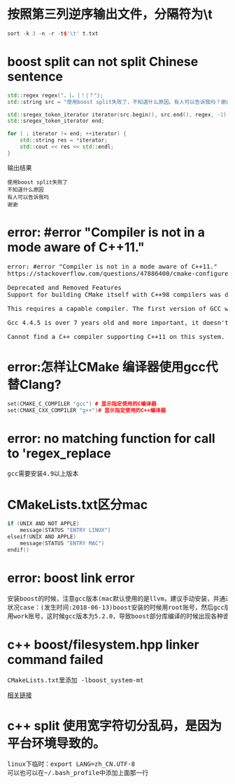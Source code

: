 # 按照第三列逆序输出文件，分隔符为\t #

```C++ { .theme-legacy }
sort -k 3 -n -r -t$'\t' t.txt
```
# boost split can not split Chinese sentence #

```C++ { .theme-legacy }
std::regex regex("，|。|！|？");
std::string src = "使用boost split失败了，不知道什么原因。有人可以告诉我吗？谢谢！";

std::sregex_token_iterator iterator(src.begin(), src.end(), regex, -1);
std::sregex_token_iterator end;

for ( ; iterator != end; ++iterator) {
    std::string res = *iterator;
    std::cout << res << std::endl;
}
```
输出结果
```
使用boost split失败了
不知道什么原因
有人可以告诉我吗
谢谢
```
# error: #error "Compiler is not in a mode aware of C++11." #

<pre>
error: #error "Compiler is not in a mode aware of C++11."
https://stackoverflow.com/questions/47886400/cmake-configure-error-in-3-10-1-but-not-in-3-9-6 <br/>
Deprecated and Removed Features
Support for building CMake itself with C++98 compilers was dropped. CMake is now implemented using C++11.<br/>
This requires a capable compiler. The first version of GCC which is C++11 feature complete is GCC 4.8.1.<br/>
Gcc 4.4.5 is over 7 years old and more important, it doesn't support C++11 (from the error):<br/>
Cannot find a C++ compiler supporting C++11 on this system.
</pre>

# error:怎样让CMake 编译器使用gcc代替Clang? #
```C++ { .theme-legacy }
set(CMAKE_C_COMPILER "gcc") # 显示指定使用的C编译器
set(CMAKE_CXX_COMPILER "g++")# 显示指定使用的C++编译器
```

# error: no matching function for call to 'regex_replace #
<pre>
gcc需要安装4.9以上版本
</pre>

# CMakeLists.txt区分mac #

```C++ { .theme-legacy }
if (UNIX AND NOT APPLE)
    message(STATUS "ENTRY LINUX")
elseif(UNIX AND APPLE)
    message(STATUS "ENTRY MAC")
endif()
```

# error: boost link error #
<pre>
安装boost的时候，注意gcc版本(mac默认使用的是llvm，建议手动安装，并通过alias链接到指定的gcc上)
状况case：(发生时间:2018-06-13)boost安装的时候用root账号，然后gcc版本为4.8.1，编译应用的时候，
用work账号，这时候gcc版本为5.2.0，导致boost部分库编译的时候出现各种诡异情况！
</pre>

# c++ boost/filesystem.hpp linker command failed #
<pre>
CMakeLists.txt里添加 -lboost_system-mt
</pre>
[相关链接](https://stackoverflow.com/questions/25845154/boost-log-configuration-files)
# c++ split 使用宽字符切分乱码，是因为平台环境导致的。 #
<pre>
linux下临时：export LANG=zh_CN.UTF-8
可以也可以在~/.bash_profile中添加上面那一行
</pre>
